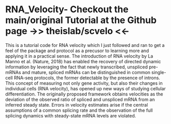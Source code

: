 # RNA_Velocity- Checkout the main/original Tutorial at the Github page ->> theislab/scvelo <<-
This is a tutorial code for RNA velocity which I just followed and ran to get a feel of the package and protocol as a precusor to learning more and applying it in a practical sense.
The introduction of RNA velocity by La Manno et al. (Nature, 2018) has enabled the recovery of directed dynamic information by leveraging the fact that newly transcribed, unspliced pre-mRNAs and mature, spliced mRNAs can be distinguished in common single-cell RNA-seq protocols, the former detectable by the presence of introns. This concept of measuring not only gene activity, but also their changes in individual cells (RNA velocity), has opened up new ways of studying cellular differentiation. The originally proposed framework obtains velocities as the deviation of the observed ratio of spliced and unspliced mRNA from an inferred steady state. Errors in velocity estimates arise if the central assumptions of a common splicing rate and the observation of the full splicing dynamics with steady-state mRNA levels are violated.
